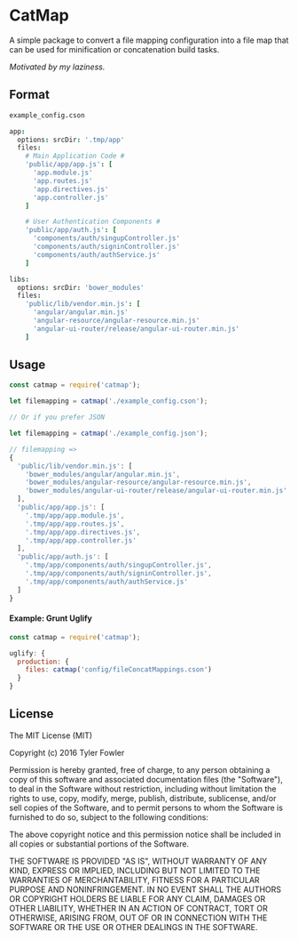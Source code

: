 CatMap
=================================

A simple package to convert a file mapping configuration into a file map that can be used for minification or concatenation build tasks.

*Motivated by my laziness.*

## Format
```cson
example_config.cson

app:
  options: srcDir: '.tmp/app'
  files:
    # Main Application Code #
    'public/app/app.js': [
      'app.module.js'
      'app.routes.js'
      'app.directives.js'
      'app.controller.js'
    ]

    # User Authentication Components #
    'public/app/auth.js': [
      'components/auth/singupController.js'
      'components/auth/signinController.js'
      'components/auth/authService.js'
    ]

libs:
  options: srcDir: 'bower_modules'
  files:
    'public/lib/vendor.min.js': [
      'angular/angular.min.js'
      'angular-resource/angular-resource.min.js'
      'angular-ui-router/release/angular-ui-router.min.js'
    ]
```

## Usage
```javascript
const catmap = require('catmap');

let filemapping = catmap('./example_config.cson');

// Or if you prefer JSON

let filemapping = catmap('./example_config.json');

// filemapping =>
{
  'public/lib/vendor.min.js': [
    'bower_modules/angular/angular.min.js',
    'bower_modules/angular-resource/angular-resource.min.js',
    'bower_modules/angular-ui-router/release/angular-ui-router.min.js'
  ],
  'public/app/app.js': [
    '.tmp/app/app.module.js',
    '.tmp/app/app.routes.js',
    '.tmp/app/app.directives.js',
    '.tmp/app/app.controller.js'
  ],
  'public/app/auth.js': [
    '.tmp/app/components/auth/singupController.js',
    '.tmp/app/components/auth/signinController.js',
    '.tmp/app/components/auth/authService.js'
  ]
}
```

#### Example: Grunt Uglify

```javascript
const catmap = require('catmap');

uglify: {
  production: {
    files: catmap('config/fileConcatMappings.cson')
  }
}
```

## License

The MIT License (MIT)

Copyright (c) 2016 Tyler Fowler

Permission is hereby granted, free of charge, to any person obtaining a copy
of this software and associated documentation files (the "Software"), to deal
in the Software without restriction, including without limitation the rights
to use, copy, modify, merge, publish, distribute, sublicense, and/or sell
copies of the Software, and to permit persons to whom the Software is
furnished to do so, subject to the following conditions:

The above copyright notice and this permission notice shall be included in all
copies or substantial portions of the Software.

THE SOFTWARE IS PROVIDED "AS IS", WITHOUT WARRANTY OF ANY KIND, EXPRESS OR
IMPLIED, INCLUDING BUT NOT LIMITED TO THE WARRANTIES OF MERCHANTABILITY,
FITNESS FOR A PARTICULAR PURPOSE AND NONINFRINGEMENT. IN NO EVENT SHALL THE
AUTHORS OR COPYRIGHT HOLDERS BE LIABLE FOR ANY CLAIM, DAMAGES OR OTHER
LIABILITY, WHETHER IN AN ACTION OF CONTRACT, TORT OR OTHERWISE, ARISING FROM,
OUT OF OR IN CONNECTION WITH THE SOFTWARE OR THE USE OR OTHER DEALINGS IN THE
SOFTWARE.
